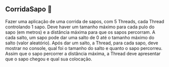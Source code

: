## CorridaSapo 📍

 Fazer uma aplicação de uma corrida de sapos, com 5
Threads, cada Thread controlando 1 sapo. Deve haver um
tamanho máximo para cada pulo do sapo (em metros) e a
distância máxima para que os sapos percorram. A cada salto,
um sapo pode dar uma salto de 0 até o tamanho máximo do
salto (valor aleatório). Após dar um salto, a Thread, para cada
sapo, deve mostrar no console, qual foi o tamanho do salto e
quanto o sapo percorreu. Assim que o sapo percorrer a
distância máxima, a Thread deve apresentar que o sapo
chegou e qual sua colocação.
